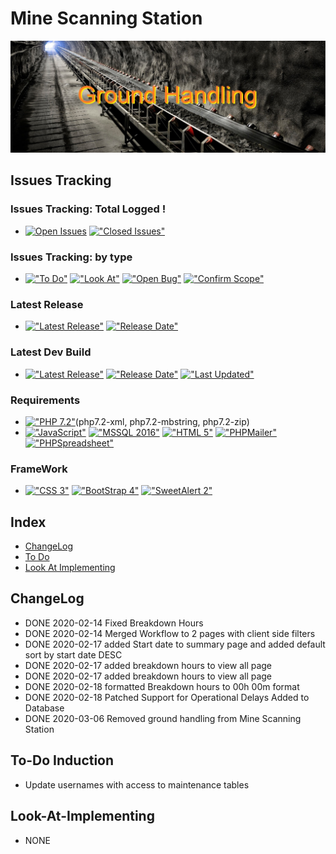 # Mine Scanning Station
<img src="https://github.com/HermanRas/MiningDelays/blob/master/img/Logo.jpg" alt="#PetraLogo">

## Issues Tracking
### Issues Tracking: Total Logged !
 - [![Open Issues](https://img.shields.io/github/issues/HermanRas/MiningDelays.svg)](https://github.com/HermanRas/MiningDelays/issues)
[!["Closed Issues"](https://img.shields.io/github/issues-closed/HermanRas/MiningDelays.svg?style=flat-square)](https://github.com/HermanRas/MiningDelays/issues)
### Issues Tracking: by type
 - [!["To Do"](https://img.shields.io/github/issues/HermanRas/MiningDelays/help%20wanted.svg)](https://github.com/HermanRas/MiningDelays/labels/help%20wanted)
[!["Look At"](https://img.shields.io/github/issues/HermanRas/MiningDelays/enhancement.svg)](https://github.com/HermanRas/MiningDelays/labels/enhancement)
[!["Open Bug"](https://img.shields.io/github/issues/HermanRas/MiningDelays/bug.svg)](https://github.com/HermanRas/MiningDelays/labels/bug)
[!["Confirm Scope"](https://img.shields.io/github/issues/HermanRas/MiningDelays/question.svg)](https://github.com/HermanRas/MiningDelays/labels/question)

### Latest Release
 - [!["Latest Release"](https://img.shields.io/github/release/HermanRas/MiningDelays.svg)](https://github.com/HermanRas/MiningDelays/releases)
[!["Release Date"](https://img.shields.io/github/release-date/HermanRas/MiningDelays.svg)](https://github.com/HermanRas/MiningDelays/releases)

### Latest Dev Build
 - [!["Latest Release"](https://img.shields.io/github/release-pre/HermanRas/MiningDelays.svg)](https://github.com/HermanRas/MiningDelays/releases)
[!["Release Date"](https://img.shields.io/github/release-date-pre/HermanRas/MiningDelays.svg)](https://github.com/HermanRas/MiningDelays/releases)
[!["Last Updated"](https://img.shields.io/github/last-commit/HermanRas/MiningDelays.svg)](https://github.com/HermanRas/MiningDelays/releases)

### Requirements
 - [!["PHP 7.2"](https://img.shields.io/badge/PHP-7.2%5E-blue.svg)](https://www.php.net/)(php7.2-xml, php7.2-mbstring, php7.2-zip)
 - [!["JavaScript"](https://img.shields.io/badge/JavaScript-1.8%5E-blue.svg)](https://developer.mozilla.org/en-US/docs/Web/JavaScript)
[!["MSSQL 2016"](https://img.shields.io/badge/MSSQL-2016%5E-blue.svg)](https://www.microsoft.com/en-us/sql-server/sql-server-downloads)
[!["HTML 5"](https://img.shields.io/badge/HTML-5-blue.svg)](https://html5test.com/results/desktop.html)
[!["PHPMailer"](https://img.shields.io/badge/PHPMailer-6.0%5E-blue.svg)](https://github.com/PHPMailer/PHPMailer)
[!["PHPSpreadsheet"](https://img.shields.io/badge/PHPSpreadsheet-5.6%5E-blue.svg)](https://phpspreadsheet.readthedocs.io/en/latest/)


### FrameWork 
 - [!["CSS 3"](https://img.shields.io/badge/CSS-3-blue.svg)](http://www.css3.info/)
[!["BootStrap 4"](https://img.shields.io/badge/BootStrap-4-blue.svg)](https://getbootstrap.com/docs/4.0/getting-started/introduction/)
[!["SweetAlert 2"](https://img.shields.io/badge/SweetAlert-2-blue.svg)](https://sweetalert2.github.io/#download)

## Index
- [ChangeLog](#changelog)
- [To Do](#to-do)
- [Look At Implementing](#look-at-implementing)


## ChangeLog
- DONE 2020-02-14 Fixed Breakdown Hours
- DONE 2020-02-14 Merged Workflow to 2 pages with client side filters
- DONE 2020-02-17 added Start date to summary page and added default sort by start date DESC
- DONE 2020-02-17 added breakdown hours to view all page
- DONE 2020-02-17 added breakdown hours to view all page
- DONE 2020-02-18 formatted Breakdown hours to 00h 00m format
- DONE 2020-02-18 Patched Support for Operational Delays Added to Database
- DONE 2020-03-06 Removed ground handling from Mine Scanning Station

## To-Do Induction
- Update usernames with access to maintenance tables

## Look-At-Implementing
- NONE
